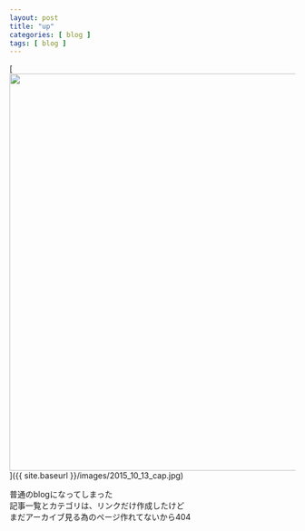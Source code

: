 ```yaml
---
layout: post
title: "up"
categories: [ blog ]
tags: [ blog ]
---
```


[<img src="{{ site.baseurl }}/images/2015_10_13_cap.jpg" width="700">]({{ site.baseurl }}/images/2015_10_13_cap.jpg)


普通のblogになってしまった<br>
記事一覧とカテゴリは、リンクだけ作成したけど<br>
まだアーカイブ見る為のページ作れてないから404<br>


